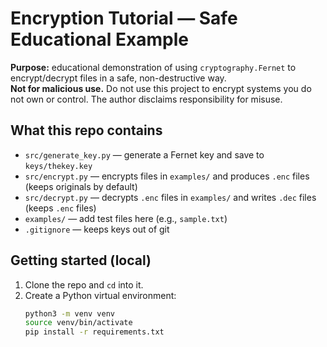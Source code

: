 # Encryption Tutorial — Safe Educational Example

**Purpose:** educational demonstration of using `cryptography.Fernet` to encrypt/decrypt files in a safe, non-destructive way.  
**Not for malicious use.** Do not use this project to encrypt systems you do not own or control. The author disclaims responsibility for misuse.

## What this repo contains
- `src/generate_key.py` — generate a Fernet key and save to `keys/thekey.key`
- `src/encrypt.py` — encrypts files in `examples/` and produces `.enc` files (keeps originals by default)
- `src/decrypt.py` — decrypts `.enc` files in `examples/` and writes `.dec` files (keeps `.enc` files)
- `examples/` — add test files here (e.g., `sample.txt`)
- `.gitignore` — keeps keys out of git

## Getting started (local)
1. Clone the repo and `cd` into it.
2. Create a Python virtual environment:
   ```bash
   python3 -m venv venv
   source venv/bin/activate
   pip install -r requirements.txt

